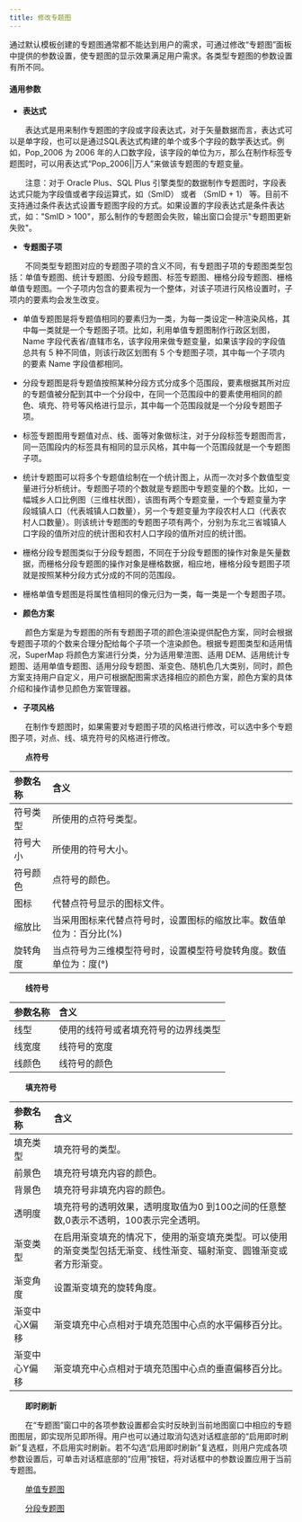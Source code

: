 ```yaml
---
title: 修改专题图
---
```


通过默认模板创建的专题图通常都不能达到用户的需求，可通过修改“专题图”面板中提供的参数设置，使专题图的显示效果满足用户需求。各类型专题图的参数设置有所不同。

#### 通用参数

- **表达式**

　　表达式是用来制作专题图的字段或字段表达式，对于矢量数据而言，表达式可以是单字段，也可以是通过SQL表达式构建的单个或多个字段的数学表达式。例如，Pop_2006 为 2006 年的人口数字段，该字段的单位为`万`，那么在制作标签专题图时，可以用表达式“Pop_2006||万人”来做该专题图的专题变量。

　　注意：对于 Oracle Plus、SQL Plus 引擎类型的数据制作专题图时，字段表达式只能为字段值或者字段运算式，如（SmID） 或者 （SmID + 1） 等。目前不支持通过条件表达式设置专题图字段的方式。如果设置的字段表达式是条件表达式，如："SmID > 100"，那么制作的专题图会失败，输出窗口会提示"专题图更新失败"。

- **专题图子项**

　　不同类型专题图对应的专题图子项的含义不同，有专题图子项的专题图类型包括：单值专题图、统计专题图、分段专题图、标签专题图、栅格分段专题图、栅格单值专题图。一个子项内包含的要素视为一个整体，对该子项进行风格设置时，子项内的要素均会发生改变。

  - 单值专题图是将专题值相同的要素归为一类，为每一类设定一种渲染风格，其中每一类就是一个专题图子项。比如，利用单值专题图制作行政区划图，Name 字段代表省/直辖市名，该字段用来做专题变量，如果该字段的字段值总共有 5 种不同值，则该行政区划图有 5 个专题图子项，其中每一个子项内的要素 Name 字段值都相同。
  - 分段专题图是将专题值按照某种分段方式分成多个范围段，要素根据其所对应的专题值被分配到其中一个分段中，在同一个范围段中的要素使用相同的颜色、填充、符号等风格进行显示，其中每一个范围段就是一个分段专题图子项。 
  - 标签专题图用专题值对点、线、面等对象做标注，对于分段标签专题图而言，同一范围段内的标签具有相同的显示风格，其中每一个范围段就是一个专题图子项。
  - 统计专题图可以将多个专题值绘制在一个统计图上，从而一次对多个数值型变量进行分析统计。专题图子项的个数就是专题图中专题变量的个数。比如，一幅城乡人口比例图（三维柱状图），该图有两个专题变量，一个专题变量为字段城镇人口（代表城镇人口数量），另一个专题变量为字段农村人口（代表农村人口数量）。则该统计专题图的专题图子项有两个，分别为东北三省城镇人口字段的值所对应的统计图和农村人口字段的值所对应的统计图。
  - 栅格分段专题图类似于分段专题图，不同在于分段专题图的操作对象是矢量数据，而栅格分段专题图的操作对象是栅格数据，相应地，栅格分段专题图子项就是按照某种分段方式分成的不同的范围段。 
  - 栅格单值专题图是将属性值相同的像元归为一类，每一类是一个专题图子项。

- **颜色方案**

　　颜色方案是为专题图的所有专题图子项的颜色渲染提供配色方案，同时会根据专题图子项的个数来合理分配给每个子项一个渲染颜色。根据专题图类型和适用情况，SuperMap 将颜色方案进行分类，分为适用晕渲图、适用 DEM、适用统计专题图、适用单值专题图、适用分段专题图、渐变色、随机色几大类别，同时，颜色方案支持用户自定义，用户可根据配图需求选择相应的颜色方案，颜色方案的具体介绍和操作请参见颜色方案管理器。

- **子项风格**

　　在制作专题图时，如果需要对专题图子项的风格进行修改，可以选中多个专题图子项，对点、线、填充符号的风格进行修改。

　　**点符号**

 参数名称         | 含义           
 :-------------- | :---------------
 符号类型 | 所使用的点符号类型。 
 符号大小 | 所使用的符号大小。 
 符号颜色 | 点符号的颜色。 
 图标 | 代替点符号显示的图标文件。 
 缩放比 | 当采用图标来代替点符号时，设置图标的缩放比率。数值单位为：百分比(%)
 旋转角度 | 当点符号为三维模型符号时，设置模型符号旋转角度。数值单位为：度(°)

　　**线符号**

 参数名称         | 含义           
 :-------------- | :---------------
 线型 | 使用的线符号或者填充符号的边界线类型 
 线宽度 | 线符号的宽度 
 线颜色 | 线符号的颜色 

　　**填充符号**

 参数名称         | 含义           
 :-------------- | :---------------
 填充类型 | 填充符号的类型。 
 前景色 | 填充符号填充内容的颜色。 
 背景色 | 填充符号非填充内容的颜色。 
 透明度 | 填充符号的透明效果，透明度取值为0 到100之间的任意整数,0表示不透明，100表示完全透明。 
 渐变类型 | 在启用渐变填充的情况下，使用的渐变填充类型。可以使用的渐变类型包括无渐变、线性渐变、辐射渐变、圆锥渐变或者方形渐变。 
 渐变角度 | 设置渐变填充的旋转角度。 
 渐变中心X偏移 | 渐变填充中心点相对于填充范围中心点的水平偏移百分比。 
 渐变中心Y偏移 | 渐变填充中心点相对于填充范围中心点的垂直偏移百分比。 


　　**即时刷新**

　　在“专题图”窗口中的各项参数设置都会实时反映到当前地图窗口中相应的专题图图层，即实现所见即所得。用户也可以通过取消勾选对话框底部的“启用即时刷新”复选框，不启用实时刷新。若不勾选“启用即时刷新”复选框，则用户完成各项参数设置后，可单击对话框底部的“应用”按钮，将对话框中的参数设置应用于当前专题图。


　　[单值专题图](/SuperMap-iDesktop-Cross/docs/Map/ThematicMap/UniqueValueProperties.html)

　　[分段专题图](/SuperMap-iDesktop-Cross/docs/Map/ThematicMap/RangesMapGroupDia.html)

